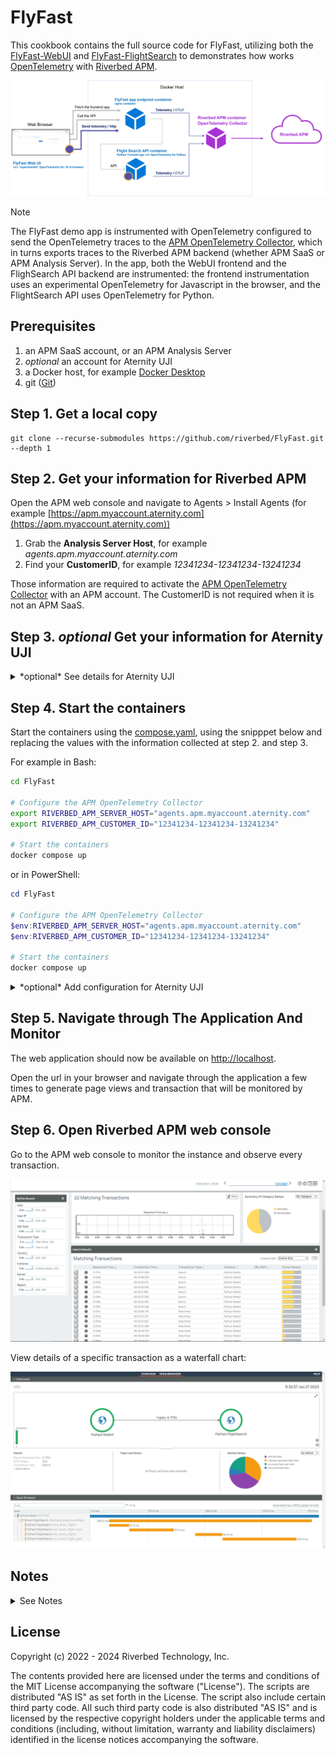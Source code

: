 # FlyFast

This cookbook contains the full source code for FlyFast, utilizing both the [FlyFast-WebUI](https://github.com/riverbed/FlyFast-WebUI) and [FlyFast-FlightSearch](https://github.com/riverbed/FlyFast-FlightSearch) to demonstrates how works [OpenTelemetry](https://opentelemetry.io/) with [Riverbed APM](https://www.riverbed.com/products/application-performance-monitoring/).

![diagram](/images/Riverbed-FlyfFast-diagram.png)

> [!NOTE]
> The FlyFast demo app is instrumented with OpenTelemetry configured to send the OpenTelemetry traces to the [APM OpenTelemetry Collector](https://hub.docker.com/r/aternity/apm-collector), which in turns exports traces to the Riverbed APM backend (whether APM SaaS or APM Analysis Server).
> In the app, both the WebUI frontend and the FlighSearch API backend are instrumented: the frontend instrumentation uses an experimental OpenTelemetry for Javascript in the browser, and the FlightSearch API uses OpenTelemetry for Python. 

## Prerequisites

1. an APM SaaS account, or an APM Analysis Server
2. *optional* an account for Aternity UJI
3. a Docker host, for example [Docker Desktop](https://www.docker.com/products/docker-desktop)
4. git ([Git](https://git-scm.com/))

## Step 1. Get a local copy
    
```shell
git clone --recurse-submodules https://github.com/riverbed/FlyFast.git --depth 1
```

## Step 2. Get your information for Riverbed APM

Open the APM web console and navigate to Agents > Install Agents (for example [https://apm.myaccount.aternity.com](https://apm.myaccount.aternity.com))

1. Grab the **Analysis Server Host**, for example *agents.apm.myaccount.aternity.com*
2. Find your **CustomerID**, for example *12341234-12341234-13241234*

Those information are required to activate the [APM OpenTelemetry Collector](https://hub.docker.com/r/aternity/apm-collector) with an APM  account.
The CustomerID is not required when it is not an APM SaaS.

## Step 3. *optional* Get your information for Aternity UJI

<details>
  <summary>*optional* See details for Aternity UJI</summary>


1. Open [Aternity UJI](https://portals.bluetriangle.com) and navigate to Settings & Administration > Sites
2. Find the site configured for FlyFast and get the **UJI Tag Prefix**, for example *my-UJI-Tag-Prefix-FlyFast*

</details>

## Step 4. Start the containers

Start the containers using the [compose.yaml](compose.yaml), using the snipppet below
and replacing the values with the information collected at step 2. and step 3.

For example in Bash:

```bash
cd FlyFast

# Configure the APM OpenTelemetry Collector
export RIVERBED_APM_SERVER_HOST="agents.apm.myaccount.aternity.com"
export RIVERBED_APM_CUSTOMER_ID="12341234-12341234-13241234"

# Start the containers
docker compose up
```

or in PowerShell:

```PowerShell
cd FlyFast

# Configure the APM OpenTelemetry Collector
$env:RIVERBED_APM_SERVER_HOST="agents.apm.myaccount.aternity.com"
$env:RIVERBED_APM_CUSTOMER_ID="12341234-12341234-13241234"

# Start the containers
docker compose up
```

<details>
  <summary>*optional* Add configuration for Aternity UJI</summary>

in Bash:

```bash
cd FlyFast

# Configure the APM OpenTelemetry Collector
export RIVERBED_APM_SERVER_HOST="agents.apm.myaccount.aternity.com"
export RIVERBED_APM_CUSTOMER_ID="12341234-12341234-13241234"

# Optional - Configure the Aternity UJI tag
# Replace "my-UJI-Tag-Prefix-FlyFast" with your UJI Tag Prefix collected at step 3.
export ALLUVIO_UJI_TAG='<script id=\"ALLUVIO-Aternity-UJI\" src=\"https:\/\/your-UJI-Tag-Prefix-FlyFast\.btttag\.com\/btt\.js\"><\/script>'

# Start the containers
docker compose up
```

or in PowerShell

```PowerShell
cd FlyFast

# Configure the APM OpenTelemetry Collector
# Replace the value with your information collected at step 2.
$env:RIVERBED_APM_SERVER_HOST="agents.apm.myaccount.aternity.com"
$env:RIVERBED_APM_CUSTOMER_ID="12341234-12341234-13241234"

# Optional - Configure the Aternity UJI tag
# Replace "your-UJI-Tag-Prefix-FlyFast" with your UJI Tag Prefix collected at step 3.
$env:ALLUVIO_UJI_TAG='<script id=\"ALLUVIO-Aternity-UJI\" src=\"https:\/\/your-UJI-Tag-Prefix-FlyFast\.btttag\.com\/btt\.js\"><\/script>'

# Start the containers
docker compose up
```

</details>

## Step 5. Navigate through The Application And Monitor

The web application should now be available on [http://localhost](http://localhost).

Open the url in your browser and navigate through the application a few times to generate page views and transaction that will be monitored by APM.

## Step 6. Open Riverbed APM web console

Go to the APM web console to monitor the instance and observe every transaction.

![APM OpenTelemetry Traces](/images/transaction.png)

View details of a specific transaction as a waterfall chart:

![APM OpenTelemetry Transaction-Detail](/images/transaction-detail.png)


## Notes

<details>
  <summary>See Notes</summary>


### Add Synthetic Test

In the [Riverbed Community Toolkit](https://github.com/riverbed/Riverbed-Community-Toolkit), the cookbook [Synthetic-004-Browse-FlyFast](https://github.com/riverbed/Riverbed-Community-Toolkit/tree/master/NetIM/Synthetic-Test/Synthetic-004-Browse-FlyFast) show how to set up a synthetic test for FlyFast on a Windows machine.

### Stop The App and All The Containers

Press `CTRL + C` in the shell where it is running.

Or in a shell, go to the folder where you keep the [compose.yml](compose.yml) and run:

```shell
docker compose stop
```

### Rebuild

```shell
docker compose build --no-cache
```

### Updating Based On Future Changes

Stay up to date with the latest changes.

```shell
git submodule update --remote
```

### Clone FlyFast and update submodules

```shell
git clone https://github.com/riverbed/FlyFast.git
cd FlyFast
git submodule init
git submodule update
```

</details>

## License
Copyright (c) 2022 - 2024 Riverbed Technology, Inc.

The contents provided here are licensed under the terms and conditions of the MIT License accompanying the software ("License"). The scripts are distributed "AS IS" as set forth in the License. The script also include certain third party code. All such third party code is also distributed "AS IS" and is licensed by the respective copyright holders under the applicable terms and conditions (including, without limitation, warranty and liability disclaimers) identified in the license notices accompanying the software.
